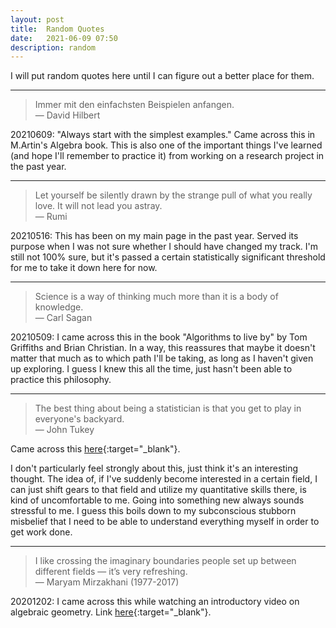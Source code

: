 ```yaml
---
layout: post
title:  Random Quotes
date:   2021-06-09 07:50
description: random
---
```


I will put random quotes here until I can figure out a better place for them.

---
<blockquote>
  Immer mit den einfachsten Beispielen anfangen.<br>
    — David Hilbert
</blockquote>

20210609: "Always start with the simplest examples." Came across this in M.Artin's Algebra book. This is also one of the important things I've learned (and hope I'll remember to practice it) from working on a research project in the past year.

---

<blockquote>
  Let yourself be silently drawn by the strange pull of what you really love. It will not lead you astray.<br>
    — Rumi
</blockquote>

20210516: This has been on my main page in the past year. Served its purpose when I was not sure whether I should have changed my track. I'm still not 100% sure, but it's passed a certain statistically significant threshold for me to take it down here for now.

---

<blockquote>
  Science is a way of thinking much more than it is a body of knowledge.<br>
    — Carl Sagan
</blockquote>

20210509: I came across this in the book "Algorithms to live by" by Tom Griffiths and Brian Christian. In a way, this reassures that maybe it doesn't matter that much as to which path I'll be taking, as long as I haven't given up exploring. I guess I knew this all the time, just hasn't been able to practice this philosophy.

---

<blockquote>
    The best thing about being a statistician is that you get to play in everyone's backyard.<br>
    — John Tukey
</blockquote>

Came across this [here](https://www.youtube.com/watch?v=qxdGIA8qZ0A){:target="_blank"}. 

I don't particularly feel strongly about this, just think it's an interesting thought. The idea of, if I've suddenly become interested in a certain field, I can just shift gears to that field and utilize my quantitative skills there, is kind of uncomfortable to me. Going into something new always sounds stressful to me. I guess this boils down to my subconscious stubborn misbelief that I need to be able to understand everything myself in order to get work done.

---

<blockquote>
    I like crossing the imaginary boundaries people set up between different fields — it’s very refreshing. <br>
    — Maryam Mirzakhani (1977-2017)
</blockquote>

20201202: I came across this while watching an introductory video on algebraic geometry. Link [here](https://www.nationalacademies.org/event/05-14-2019/math-frontiers-webinar-algebraic-geometry){:target="_blank"}. 


